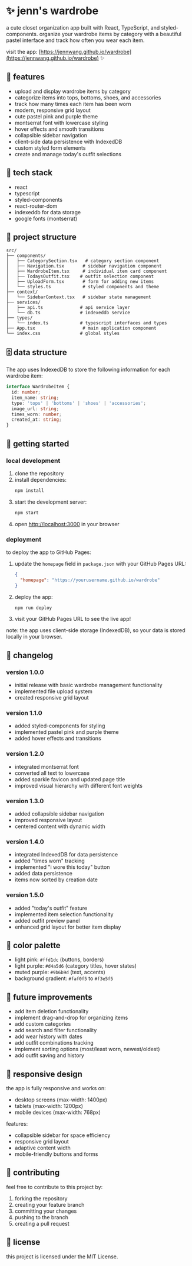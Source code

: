 # ✨ jenn's wardrobe

a cute closet organization app built with React, TypeScript, and styled-components. organize your wardrobe items by category with a beautiful pastel interface and track how often you wear each item.

visit the app: [https://jennwang.github.io/wardrobe](https://jennwang.github.io/wardrobe) ✨

## 🌸 features

- upload and display wardrobe items by category
- categorize items into tops, bottoms, shoes, and accessories
- track how many times each item has been worn
- modern, responsive grid layout
- cute pastel pink and purple theme
- montserrat font with lowercase styling
- hover effects and smooth transitions
- collapsible sidebar navigation
- client-side data persistence with IndexedDB
- custom styled form elements
- create and manage today's outfit selections

## 🎀 tech stack

- react
- typescript
- styled-components
- react-router-dom
- indexeddb for data storage
- google fonts (montserrat)

## 📁 project structure

```
src/
├── components/
│   ├── CategorySection.tsx   # category section component
│   ├── Navigation.tsx       # sidebar navigation component
│   ├── WardrobeItem.tsx     # individual item card component
│   ├── TodaysOutfit.tsx    # outfit selection component
│   ├── UploadForm.tsx       # form for adding new items
│   └── styles.ts            # styled components and theme
├── context/
│   └── SidebarContext.tsx   # sidebar state management
├── services/
│   ├── api.ts              # api service layer
│   └── db.ts               # indexeddb service
├── types/
│   └── index.ts            # typescript interfaces and types
├── App.tsx                  # main application component
└── index.css               # global styles
```

## 🗄️ data structure

The app uses IndexedDB to store the following information for each wardrobe item:
```typescript
interface WardrobeItem {
  id: number;
  item_name: string;
  type: 'tops' | 'bottoms' | 'shoes' | 'accessories';
  image_url: string;
  times_worn: number;
  created_at: string;
}
```

## 🚀 getting started

### local development

1. clone the repository
2. install dependencies:
   ```bash
   npm install
   ```
3. start the development server:
   ```bash
   npm start
   ```
4. open [http://localhost:3000](http://localhost:3000) in your browser

### deployment

to deploy the app to GitHub Pages:

1. update the `homepage` field in `package.json` with your GitHub Pages URL:
   ```json
   {
     "homepage": "https://yourusername.github.io/wardrobe"
   }
   ```

2. deploy the app:
   ```bash
   npm run deploy
   ```

3. visit your GitHub Pages URL to see the live app!

note: the app uses client-side storage (IndexedDB), so your data is stored locally in your browser.

## 📝 changelog

### version 1.0.0
- initial release with basic wardrobe management functionality
- implemented file upload system
- created responsive grid layout

### version 1.1.0
- added styled-components for styling
- implemented pastel pink and purple theme
- added hover effects and transitions

### version 1.2.0
- integrated montserrat font
- converted all text to lowercase
- added sparkle favicon and updated page title
- improved visual hierarchy with different font weights

### version 1.3.0
- added collapsible sidebar navigation
- improved responsive layout
- centered content with dynamic width

### version 1.4.0
- integrated IndexedDB for data persistence
- added "times worn" tracking
- implemented "i wore this today" button
- added data persistence
- items now sorted by creation date

### version 1.5.0
- added "today's outfit" feature
- implemented item selection functionality
- added outfit preview panel
- enhanced grid layout for better item display

## 🎨 color palette

- light pink: `#ffd1dc` (buttons, borders)
- light purple: `#d4a5d6` (category titles, hover states)
- muted purple: `#9b6b9d` (text, accents)
- background gradient: `#faf0f5` to `#f3e5f5`

## 💭 future improvements

- add item deletion functionality
- implement drag-and-drop for organizing items
- add custom categories
- add search and filter functionality
- add wear history with dates
- add outfit combinations tracking
- implement sorting options (most/least worn, newest/oldest)
- add outfit saving and history

## 📱 responsive design

the app is fully responsive and works on:
- desktop screens (max-width: 1400px)
- tablets (max-width: 1200px)
- mobile devices (max-width: 768px)

features:
- collapsible sidebar for space efficiency
- responsive grid layout
- adaptive content width
- mobile-friendly buttons and forms

## 🤝 contributing

feel free to contribute to this project by:
1. forking the repository
2. creating your feature branch
3. committing your changes
4. pushing to the branch
5. creating a pull request

## 📄 license

this project is licensed under the MIT License.
